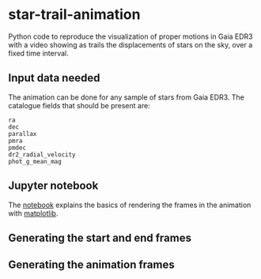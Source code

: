 # star-trail-animation

Python code to reproduce the visualization of proper motions in Gaia EDR3 with a video showing as trails the
displacements of stars on the sky, over a fixed time interval.

## Input data needed

The animation can be done for any sample of stars from Gaia EDR3. The catalogue fields that should be present are:
```
ra
dec
parallax
pmra
pmdec
dr2_radial_velocity
phot_g_mean_mag
```

## Jupyter notebook

The [notebook](StarTrailsOnSky.ipynb) explains the basics of rendering the frames in the animation with [matplotlib](https://matplotlib.org/).

## Generating the start and end frames

## Generating the animation frames
